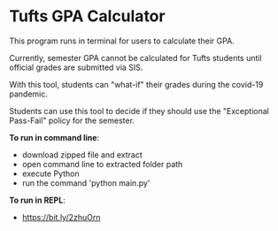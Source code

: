 # Tufts GPA Calculator 

This program runs in terminal for users to calculate their GPA. 

Currently, semester GPA cannot be calculated for Tufts students until official grades are submitted via SIS.

With this tool, students can "what-if" their grades during the covid-19 pandemic.

Students can use this tool to decide if they should use the "Exceptional Pass-Fail" policy for the semester.

**To run in command line**:
- download zipped file and extract
- open command line to extracted folder path
- execute Python
- run the command 'python main.py'

**To run in REPL**:
- https://bit.ly/2zhuOrn
